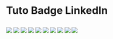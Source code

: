# Tuto Badge LinkedIn

##

![](1.PNG)
![](4.PNG)
![](3.PNG)
![](5.PNG)
![](6.PNG)
![](7.PNG)
![](8.PNG)
![](9.PNG)
![](10.PNG)
![](11.PNG)




##
